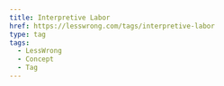 ```yaml
---
title: Interpretive Labor
href: https://lesswrong.com/tags/interpretive-labor
type: tag
tags:
  - LessWrong
  - Concept
  - Tag
---
```


